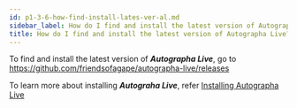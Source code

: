 ```yaml
---
id: p1-3-6-how-find-install-lates-ver-al.md
sidebar_label: How do I find and install the latest version of Autographa Live?
title: How do I find and install the latest version of Autographa Live?
---
```




To find and install the latest version of **_Autographa Live_**, go to https://github.com/friendsofagape/autographa-live/releases

To learn more about installing **_Autograha Live_**, refer [Installing Autographa Live](../Intoduction-to-Autographa-Live/p1-2-install-al.md)
